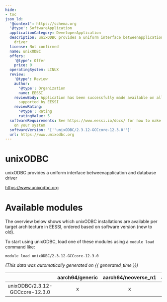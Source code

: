 ```yaml
---
hide:
- toc
json_ld:
  '@context': https://schema.org
  '@type': SoftwareApplication
  applicationCategory: DeveloperApplication
  description: unixODBC provides a uniform interface betweenapplication and database
    driver
  license: Not confirmed
  name: unixODBC
  offers:
    '@type': Offer
    price: 0
  operatingSystem: LINUX
  review:
    '@type': Review
    author:
      '@type': Organization
      name: EESSI
    reviewBody: Application has been successfully made available on all architectures
      supported by EESSI
    reviewRating:
      '@type': Rating
      ratingValue: 5
  softwareRequirements: See https://www.eessi.io/docs/ for how to make EESSI available
    on your system
  softwareVersion: '[''unixODBC/2.3.12-GCCcore-12.3.0'']'
  url: https://www.unixodbc.org
---
```


unixODBC
========


unixODBC provides a uniform interface betweenapplication and database driver

https://www.unixodbc.org
# Available modules


The overview below shows which unixODBC installations are available per target architecture in EESSI, ordered based on software version (new to old).

To start using unixODBC, load one of these modules using a `module load` command like:

```shell
module load unixODBC/2.3.12-GCCcore-12.3.0
```

*(This data was automatically generated on {{ generated_time }})*  

| |aarch64/generic|aarch64/neoverse_n1|aarch64/neoverse_v1|aarch64/nvidia/grace|x86_64/generic|x86_64/amd/zen2|x86_64/amd/zen3|x86_64/amd/zen4|x86_64/intel/cascadelake|x86_64/intel/haswell|x86_64/intel/icelake|x86_64/intel/sapphirerapids|x86_64/intel/skylake_avx512|
| :---: | :---: | :---: | :---: | :---: | :---: | :---: | :---: | :---: | :---: | :---: | :---: | :---: | :---: |
|unixODBC/2.3.12-GCCcore-12.3.0|x|x|x|x|x|x|x|x|x|x|x|x|x|
